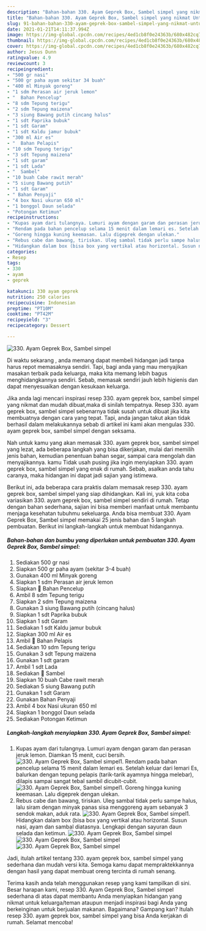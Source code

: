 ```yaml
---
description: "Bahan-bahan 330. Ayam Geprek Box, Sambel simpel yang nikmat Untuk Jualan"
title: "Bahan-bahan 330. Ayam Geprek Box, Sambel simpel yang nikmat Untuk Jualan"
slug: 91-bahan-bahan-330-ayam-geprek-box-sambel-simpel-yang-nikmat-untuk-jualan
date: 2021-01-21T14:11:37.994Z
image: https://img-global.cpcdn.com/recipes/4ed1cb8f0e24363b/680x482cq70/330-ayam-geprek-box-sambel-simpel-foto-resep-utama.jpg
thumbnail: https://img-global.cpcdn.com/recipes/4ed1cb8f0e24363b/680x482cq70/330-ayam-geprek-box-sambel-simpel-foto-resep-utama.jpg
cover: https://img-global.cpcdn.com/recipes/4ed1cb8f0e24363b/680x482cq70/330-ayam-geprek-box-sambel-simpel-foto-resep-utama.jpg
author: Jesus Dunn
ratingvalue: 4.9
reviewcount: 3
recipeingredient:
- "500 gr nasi"
- "500 gr paha ayam sekitar 34 buah"
- "400 ml Minyak goreng"
- "1 sdm Perasan air jeruk lemon"
- "  Bahan Pencelup"
- "8 sdm Tepung terigu"
- "2 sdm Tepung maizena"
- "3 siung Bawang putih cincang halus"
- "1 sdt Paprika bubuk"
- "1 sdt Garam"
- "1 sdt Kaldu jamur bubuk"
- "300 ml Air es"
- "  Bahan Pelapis"
- "10 sdm Tepung terigu"
- "3 sdt Tepung maizena"
- "1 sdt garam"
- "1 sdt Lada"
- "  Sambel"
- "10 buah Cabe rawit merah"
- "5 siung Bawang putih"
- "1 sdt Garam"
- " Bahan Penyaji"
- "4 box Nasi ukuran 650 ml"
- "1 bonggol Daun selada"
- "Potongan Ketimun"
recipeinstructions:
- "Kupas ayam dari tulangnya. Lumuri ayam dengan garam dan perasan jeruk lemon. Diamkan 15 menit, cuci bersih."
- "Rendam pada bahan pencelup selama 15 menit dalam lemari es. Setelah keluar dari lemari Es, balurkan dengan tepung pelapis (tarik-tarik ayamnya hingga melebar), dilapis sampai sangat tebal sambil dicubit-cubit."
- "Goreng hingga kuning keemasan. Lalu digeprek dengan ulekan."
- "Rebus cabe dan bawang, tiriskan. Uleg sambal tidak perlu sampe halus, lalu siram dengan minyak panas sisa menggoreng ayam sebanyak 3 sendok makan, aduk rata."
- "Hidangkan dalam box (bisa box yang vertikal atau horizontal. Susun nasi, ayam dan sambal diatasnya. Lengkapi dengan sayuran daun selada dan ketimun."
categories:
- Resep
tags:
- 330
- ayam
- geprek

katakunci: 330 ayam geprek 
nutrition: 250 calories
recipecuisine: Indonesian
preptime: "PT10M"
cooktime: "PT42M"
recipeyield: "3"
recipecategory: Dessert

---
```



![330. Ayam Geprek Box, Sambel simpel](https://img-global.cpcdn.com/recipes/4ed1cb8f0e24363b/680x482cq70/330-ayam-geprek-box-sambel-simpel-foto-resep-utama.jpg)

Di waktu  sekarang , anda memang dapat membeli hidangan jadi tanpa harus repot memasaknya sendiri. Tapi, bagi anda yang mau menyajikan masakan terbaik pada keluarga, maka kita memang lebih bagus menghidangkannya sendiri. Sebab, memasak sendiri jauh lebih higienis dan dapat menyesuaikan dengan kesukaan keluarga.

Jika anda lagi mencari inspirasi resep 330. ayam geprek box, sambel simpel yang nikmat dan mudah dibuat,maka di sinilah tempatnya. Resep 330. ayam geprek box, sambel simpel  sebenarnya tidak susah untuk dibuat jika kita membuatnya dengan cara yang tepat. Tapi, anda jangan takut akan tidak berhasil dalam melakukannya 
sebab di artikel ini kami akan mengulas 330. ayam geprek box, sambel simpel dengan seksama.  



Nah untuk kamu yang akan memasak 330. ayam geprek box, sambel simpel yang lezat, ada beberapa langkah yang bisa dikerjakan, mulai dari memilih jenis bahan, kemudian penentuan bahan segar, sampai cara mengolah dan menyajikannya. kamu Tidak usah pusing jika ingin menyiapkan 330. ayam geprek box, sambel simpel yang enak di rumah. Sebab, asalkan anda  tahu caranya, maka hidangan ini dapat jadi sajian yang istimewa.

Berikut ini, ada beberapa cara praktis  dalam memasak resep 330. ayam geprek box, sambel simpel yang siap dihidangkan. Kali ini, yuk kita coba variasikan 330. ayam geprek box, sambel simpel sendiri di rumah. Tetap dengan bahan sederhana, sajian ini bisa memberi manfaat untuk membantu menjaga kesehatan tubuhmu sekeluarga. Anda bisa membuat 330. Ayam Geprek Box, Sambel simpel memakai 25 jenis bahan dan 5 langkah pembuatan. Berikut ini langkah-langkah untuk membuat hidangannya.

<!--inarticleads1-->

##### Bahan-bahan dan bumbu yang diperlukan untuk pembuatan 330. Ayam Geprek Box, Sambel simpel:

1. Sediakan 500 gr nasi
1. Siapkan 500 gr paha ayam (sekitar 3-4 buah)
1. Gunakan 400 ml Minyak goreng
1. Siapkan 1 sdm Perasan air jeruk lemon
1. Siapkan  🌸 Bahan Pencelup
1. Ambil 8 sdm Tepung terigu
1. Siapkan 2 sdm Tepung maizena
1. Gunakan 3 siung Bawang putih (cincang halus)
1. Siapkan 1 sdt Paprika bubuk
1. Siapkan 1 sdt Garam
1. Sediakan 1 sdt Kaldu jamur bubuk
1. Siapkan 300 ml Air es
1. Ambil  🌸 Bahan Pelapis
1. Sediakan 10 sdm Tepung terigu
1. Gunakan 3 sdt Tepung maizena
1. Gunakan 1 sdt garam
1. Ambil 1 sdt Lada
1. Sediakan  🌸 Sambel
1. Siapkan 10 buah Cabe rawit merah
1. Sediakan 5 siung Bawang putih
1. Gunakan 1 sdt Garam
1. Gunakan  Bahan Penyaji
1. Ambil 4 box Nasi ukuran 650 ml
1. Siapkan 1 bonggol Daun selada
1. Sediakan Potongan Ketimun




<!--inarticleads2-->

##### Langkah-langkah menyiapkan 330. Ayam Geprek Box, Sambel simpel:

1. Kupas ayam dari tulangnya. Lumuri ayam dengan garam dan perasan jeruk lemon. Diamkan 15 menit, cuci bersih.
<img src="//assets-global.cpcdn.com/assets/icons/button_play-2c75c40dde080a61004c1f40b05d8f140eaff45d7e9e6481dc71c63d2e7c4909.png" alt="330. Ayam Geprek Box, Sambel simpel">1. Rendam pada bahan pencelup selama 15 menit dalam lemari es. Setelah keluar dari lemari Es, balurkan dengan tepung pelapis (tarik-tarik ayamnya hingga melebar), dilapis sampai sangat tebal sambil dicubit-cubit.
<img src="//assets-global.cpcdn.com/assets/icons/button_play-2c75c40dde080a61004c1f40b05d8f140eaff45d7e9e6481dc71c63d2e7c4909.png" alt="330. Ayam Geprek Box, Sambel simpel">1. Goreng hingga kuning keemasan. Lalu digeprek dengan ulekan.
1. Rebus cabe dan bawang, tiriskan. Uleg sambal tidak perlu sampe halus, lalu siram dengan minyak panas sisa menggoreng ayam sebanyak 3 sendok makan, aduk rata.
<img src="//assets-global.cpcdn.com/assets/icons/button_play-2c75c40dde080a61004c1f40b05d8f140eaff45d7e9e6481dc71c63d2e7c4909.png" alt="330. Ayam Geprek Box, Sambel simpel">1. Hidangkan dalam box (bisa box yang vertikal atau horizontal. Susun nasi, ayam dan sambal diatasnya. Lengkapi dengan sayuran daun selada dan ketimun.
<img src="//assets-global.cpcdn.com/assets/icons/button_play-2c75c40dde080a61004c1f40b05d8f140eaff45d7e9e6481dc71c63d2e7c4909.png" alt="330. Ayam Geprek Box, Sambel simpel"><img src="//assets-global.cpcdn.com/assets/icons/button_play-2c75c40dde080a61004c1f40b05d8f140eaff45d7e9e6481dc71c63d2e7c4909.png" alt="330. Ayam Geprek Box, Sambel simpel"><img src="//assets-global.cpcdn.com/assets/icons/button_play-2c75c40dde080a61004c1f40b05d8f140eaff45d7e9e6481dc71c63d2e7c4909.png" alt="330. Ayam Geprek Box, Sambel simpel">



Jadi, itulah artikel tentang  330. ayam geprek box, sambel simpel  yang sederhana dan mudah versi kita. Semoga kamu dapat mempraktekkannya dengan hasil yang dapat membuat oreng tercinta di rumah senang. 

Terima kasih anda telah menggunakan resep yang kami tampilkan di sini. Besar harapan kami, resep  330. Ayam Geprek Box, Sambel simpel sederhana di atas dapat membantu Anda menyiapkan hidangan yang nikmat untuk keluarga/teman ataupun menjadi inspirasi bagi Anda yang berkeinginan untuk berjualan makanan. Bagaimana? Gampang kan? Itulah resep 330. ayam geprek box, sambel simpel yang bisa Anda kerjakan di rumah. Selamat mencoba!

